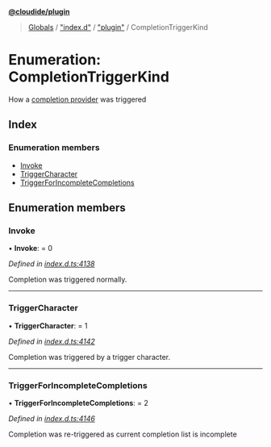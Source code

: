 **[@cloudide/plugin](../README.md)**

> [Globals](../README.md) / ["index.d"](../modules/_index_d_.md) / ["plugin"](../modules/_index_d_._plugin_.md) / CompletionTriggerKind

# Enumeration: CompletionTriggerKind

How a [completion provider](#CompletionItemProvider) was triggered

## Index

### Enumeration members

* [Invoke](_index_d_._plugin_.completiontriggerkind.md#invoke)
* [TriggerCharacter](_index_d_._plugin_.completiontriggerkind.md#triggercharacter)
* [TriggerForIncompleteCompletions](_index_d_._plugin_.completiontriggerkind.md#triggerforincompletecompletions)

## Enumeration members

### Invoke

•  **Invoke**:  = 0

*Defined in [index.d.ts:4138](https://github.com/shuyaqian/cloudide-plugin-api/blob/9d985be/index.d.ts#L4138)*

Completion was triggered normally.

___

### TriggerCharacter

•  **TriggerCharacter**:  = 1

*Defined in [index.d.ts:4142](https://github.com/shuyaqian/cloudide-plugin-api/blob/9d985be/index.d.ts#L4142)*

Completion was triggered by a trigger character.

___

### TriggerForIncompleteCompletions

•  **TriggerForIncompleteCompletions**:  = 2

*Defined in [index.d.ts:4146](https://github.com/shuyaqian/cloudide-plugin-api/blob/9d985be/index.d.ts#L4146)*

Completion was re-triggered as current completion list is incomplete
